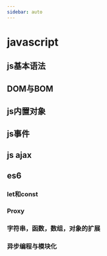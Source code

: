 ```yaml
---
sidebar: auto
---
```

# javascript
## js基本语法

## DOM与BOM

## js内置对象

## js事件

## js ajax

## es6

### let和const

### Proxy


### 字符串，函数，数组，对象的扩展


### 异步编程与模块化
